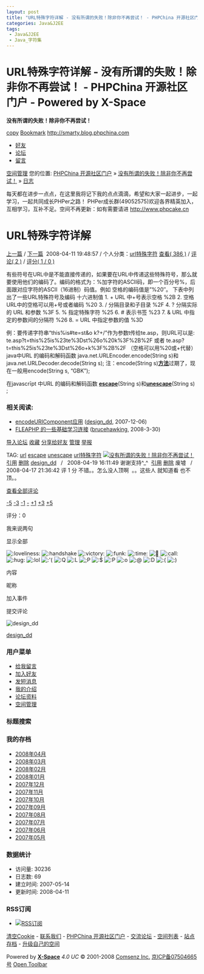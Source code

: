 ```yaml
---
layout: post
title: "URL特殊字符详解 - 没有所谓的失败！除非你不再尝试！ - PHPChina 开源社区门户 - P"
categories: Java&J2EE
tags: 
 - Java&J2EE
 - Java_字符集
--- 
```


# URL特殊字符详解 - 没有所谓的失败！除非你不再尝试！ - PHPChina 开源社区门户 - Powered by X-Space

**没有所谓的失败！除非你不再尝试！**

[copy]( "复制地址") [Bookmark](http://smarty.blog.phpchina.com/ "加入收藏") http://smarty.blog.phpchina.com

* [好友](http://www.phpchina.com/?uid-26354-action-spacelist-type-friend)
* [论坛](http://www.phpchina.com/?uid-26354-action-spacelist-type-bbs)
* [留言](http://www.phpchina.com/?uid-26354-action-viewpro)

[空间管理](http://www.phpchina.com/batch.manage.php?uid=26354) 您的位置: [PHPChina 开源社区门户](http://www.phpchina.com/) » [没有所谓的失败！除非你不再尝试！](http://www.phpchina.com/?uid-26354) » [日志](http://www.phpchina.com/?uid-26354-action-spacelist-type-blog)

每天都在进步一点点，在这里我将记下我的点点滴滴，希望和大家一起进步，一起学习，一起共同成长PHPer之路！ PHPer成长群(49052575)欢迎各界精英加入，互相学习，互补不足。空间不再更新：如有需要请进 http://www.phpcake.cn
# URL特殊字符详解

[上一篇](http://www.phpchina.com/batch.common.php?action=viewspace&op=up&itemid=32317&uid=26354) / [下一篇](http://www.phpchina.com/batch.common.php?action=viewspace&op=next&itemid=32317&uid=26354)  2008-04-11 19:48:57 / 个人分类：[url特殊字符](http://www.phpchina.com/?uid-26354-action-spacelist-type-blog-itemtypeid-3538)
[查看( 386 )](http://www.phpchina.com/html/54/26354-32317.html#xspace-tracks) / [评论( 2 )](http://www.phpchina.com/html/54/26354-32317.html#xspace-itemreply) / [评分( 1 / 0 )](http://www.phpchina.com/html/54/26354-32317.html#xspace-itemform)

有些符号在URL中是不能直接传递的，如果要在URL中传递这些特殊符号，那么就要使用他们的编码了。编码的格式为：%加字符的ASCII码，即一个百分号%，后面跟对应字符的ASCII（16进制）码值。例如 空格的编码值是”%20″。
下表中列出了一些URL特殊符号及编码
十六进制值 1. + URL 中+号表示空格 %2B 2. 空格 URL中的空格可以用+号或者编码 %20 3. / 分隔目录和子目录 %2F 4. ? 分隔实际的 URL 和参数 %3F 5. % 指定特殊字符 %25 6. # 表示书签 %23 7. & URL 中指定的参数间的分隔符 %26 8. = URL 中指定参数的值 %3D

例：要传递字符串“this%is#te=st&o k?+/”作为参数t传给te.asp，则URL可以是:
te.asp?t=this%25is%23te%3Dst%26o%20k%3F%2B%2F 或者
te.asp?t=this%25is%23te%3Dst%26o+k%3F%2B%2F （空格可以用%20或+代替）java中URL 的编码和解码函数
java.net.URLEncoder.encode(String s)和java.net.URLDecoder.decode(String s);
注：encode(String s)[**方法**]()过期了，现在一般用encode(String s, “GBK”);

在javascrīpt 中URL 的编码和解码函数
[**escape**]()(String s)和[**unescape**]()(String s) ;
### 相关阅读:

* [encodeURIComponent应用](http://www.phpchina.com/?uid-26354-action-viewspace-itemid-20379) ([design_dd](http://www.phpchina.com/?uid-26354), 2007-12-06)
* [FLEAPHP 的一些基础学习连接](http://www.phpchina.com/?uid-50821-action-viewspace-itemid-30743) ([brucehawking](http://www.phpchina.com/?uid-50821), 2008-3-30)

[导入论坛]() [收藏]() [分享给好友]() [管理](http://www.phpchina.com/batch.manage.php?itemid=32317) [举报]()

TAG: [url](http://www.phpchina.com/?action-tag-tagname-url) [escape](http://www.phpchina.com/?action-tag-tagname-escape) [unescape](http://www.phpchina.com/?action-tag-tagname-unescape) [url特殊字符](http://www.phpchina.com/?action-tag-tagname-url%CC%D8%CA%E2%D7%D6%B7%FB)
[![没有所谓的失败！除非你不再尝试！]()](http://www.phpchina.com/?uid-26354) [引用]() [删除]() [design_dd](http://www.phpchina.com/?uid-26354)   /   2008-04-19 16:11:49 谢谢支持^_^ ![]() [引用]() [删除]() 废墟   /   2008-04-17 21:36:42 评 1 分
不错。。怎么没人顶啊  。。这些人 就知道看 也不顶。。

[查看全部评论]()

[-5]() [-3]() [-1]() [-]() [+1]() [+3]() [+5]()

评分：0

我来说两句

显示全部

![:loveliness:]() ![:handshake]() ![:victory:]() ![:funk:]() ![:time:]() ![:kiss:]() ![:call:]() ![:hug:]() ![:lol]() ![:'(]() ![:Q]() ![:L]() ![;P]() ![:$]() ![:P]() ![:o]() ![:@]() ![:D]() ![:(]() ![:)]()

内容

昵称

加入事件

提交评论

![design_dd]()

[design_dd](http://www.phpchina.com/?uid-26354-action-viewpro-showpro-1)

### 用户菜单

* [给我留言](http://www.phpchina.com/?uid-26354-action-viewpro)
* [加入好友]()
* [发短消息](http://bbs.phpchina.com/pm.php?action=send&uid=26354)
* [我的介绍](http://www.phpchina.com/?uid-26354-action-viewpro-showpro-1)
* [论坛资料](http://bbs.phpchina.com/viewpro.php?uid=26354)
* [空间管理](http://www.phpchina.com/batch.manage.php?uid=26354)
### 标题搜索

### 我的存档

* [2008年04月](http://www.phpchina.com/?uid-26354-action-spacelist-starttime-1206979200-endtime-1209571200)
* [2008年03月](http://www.phpchina.com/?uid-26354-action-spacelist-starttime-1204300800-endtime-1206979200)
* [2008年02月](http://www.phpchina.com/?uid-26354-action-spacelist-starttime-1201795200-endtime-1204300800)
* [2008年01月](http://www.phpchina.com/?uid-26354-action-spacelist-starttime-1199116800-endtime-1201795200)
* [2007年12月](http://www.phpchina.com/?uid-26354-action-spacelist-starttime-1196438400-endtime-1199116800)
* [2007年11月](http://www.phpchina.com/?uid-26354-action-spacelist-starttime-1193846400-endtime-1196438400)
* [2007年10月](http://www.phpchina.com/?uid-26354-action-spacelist-starttime-1191168000-endtime-1193846400)
* [2007年09月](http://www.phpchina.com/?uid-26354-action-spacelist-starttime-1188576000-endtime-1191168000)
* [2007年08月](http://www.phpchina.com/?uid-26354-action-spacelist-starttime-1185897600-endtime-1188576000)
* [2007年07月](http://www.phpchina.com/?uid-26354-action-spacelist-starttime-1183219200-endtime-1185897600)
* [2007年06月](http://www.phpchina.com/?uid-26354-action-spacelist-starttime-1180627200-endtime-1183219200)
* [2007年05月](http://www.phpchina.com/?uid-26354-action-spacelist-starttime-1177948800-endtime-1180627200)
### 数据统计

* 访问量: 30236
* 日志数: 69
* 建立时间: 2007-05-14
* 更新时间: 2008-04-11

### RSS订阅

* [![RSS订阅]()](http://www.phpchina.com/?uid-26354-action-rss-type-blog)

[清空Cookie](http://www.phpchina.com/batch.login.php?action=logout) - [联系我们](mailto:PHPChina) - [PHPChina 开源社区门户](http://www.phpchina.com/) - [交流论坛](http://bbs.phpchina.com/) - [空间列表](http://www.phpchina.com/?action/spaces) - [站点存档](http://www.phpchina.com/archiver/) - [升级自己的空间](http://www.phpchina.com/?action/register)

Powered by [**X-Space**](http://www.supesite.com/) *4.0 UC* © 2001-2008 [Comsenz Inc.](http://www.comsenz.com/)
[京ICP备07504665号](http://www.miibeian.gov.cn/)
[Open Toolbar]()

